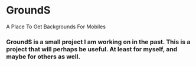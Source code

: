 # GroundS
A Place To Get Backgrounds For Mobiles


### GroundS is a small project I am working on in the past. This is a project that will perhaps be useful. At least for myself, and maybe for others as well.
